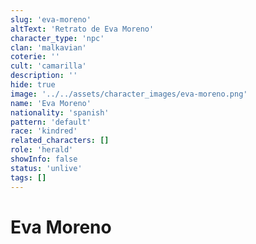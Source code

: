 ```yaml
---
slug: 'eva-moreno'
altText: 'Retrato de Eva Moreno'
character_type: 'npc'
clan: 'malkavian'
coterie: ''
cult: 'camarilla'
description: ''
hide: true
image: '../../assets/character_images/eva-moreno.png'
name: 'Eva Moreno'
nationality: 'spanish'
pattern: 'default'
race: 'kindred'
related_characters: []
role: 'herald'
showInfo: false
status: 'unlive'
tags: []
---
```


# Eva Moreno
